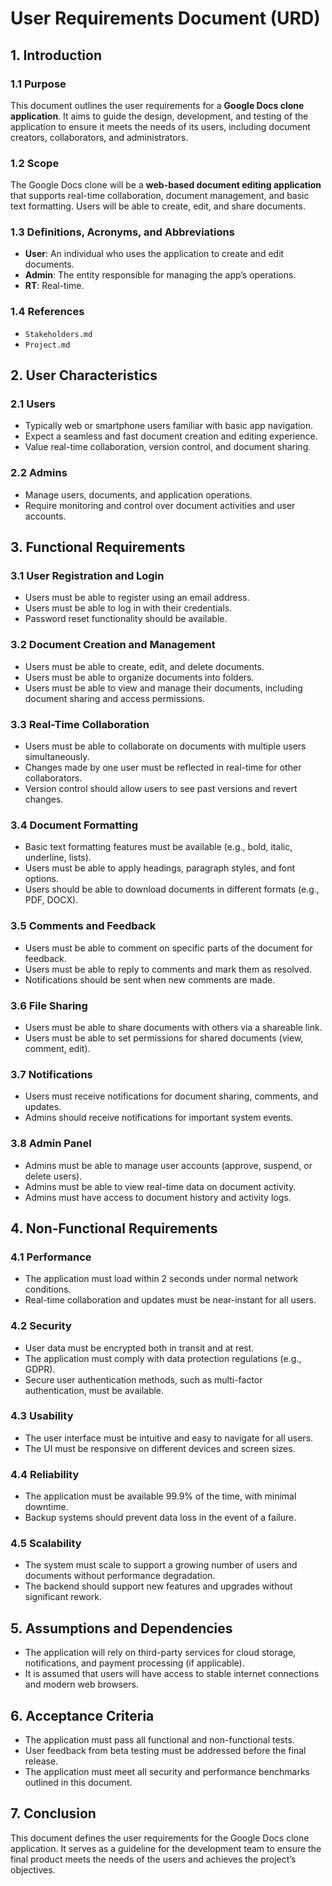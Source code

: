 # User Requirements Document (URD)

## 1. Introduction

### 1.1 Purpose
This document outlines the user requirements for a **Google Docs clone application**. It aims to guide the design, development, and testing of the application to ensure it meets the needs of its users, including document creators, collaborators, and administrators.

### 1.2 Scope
The Google Docs clone will be a **web-based document editing application** that supports real-time collaboration, document management, and basic text formatting. Users will be able to create, edit, and share documents.

### 1.3 Definitions, Acronyms, and Abbreviations
- **User**: An individual who uses the application to create and edit documents.
- **Admin**: The entity responsible for managing the app’s operations.
- **RT**: Real-time.

### 1.4 References
- `Stakeholders.md`
- `Project.md`

## 2. User Characteristics

### 2.1 Users
- Typically web or smartphone users familiar with basic app navigation.
- Expect a seamless and fast document creation and editing experience.
- Value real-time collaboration, version control, and document sharing.

### 2.2 Admins
- Manage users, documents, and application operations.
- Require monitoring and control over document activities and user accounts.

## 3. Functional Requirements

### 3.1 User Registration and Login
- Users must be able to register using an email address.
- Users must be able to log in with their credentials.
- Password reset functionality should be available.

### 3.2 Document Creation and Management
- Users must be able to create, edit, and delete documents.
- Users must be able to organize documents into folders.
- Users must be able to view and manage their documents, including document sharing and access permissions.

### 3.3 Real-Time Collaboration
- Users must be able to collaborate on documents with multiple users simultaneously.
- Changes made by one user must be reflected in real-time for other collaborators.
- Version control should allow users to see past versions and revert changes.

### 3.4 Document Formatting
- Basic text formatting features must be available (e.g., bold, italic, underline, lists).
- Users must be able to apply headings, paragraph styles, and font options.
- Users should be able to download documents in different formats (e.g., PDF, DOCX).

### 3.5 Comments and Feedback
- Users must be able to comment on specific parts of the document for feedback.
- Users must be able to reply to comments and mark them as resolved.
- Notifications should be sent when new comments are made.

### 3.6 File Sharing
- Users must be able to share documents with others via a shareable link.
- Users must be able to set permissions for shared documents (view, comment, edit).

### 3.7 Notifications
- Users must receive notifications for document sharing, comments, and updates.
- Admins should receive notifications for important system events.

### 3.8 Admin Panel
- Admins must be able to manage user accounts (approve, suspend, or delete users).
- Admins must be able to view real-time data on document activity.
- Admins must have access to document history and activity logs.

## 4. Non-Functional Requirements

### 4.1 Performance
- The application must load within 2 seconds under normal network conditions.
- Real-time collaboration and updates must be near-instant for all users.

### 4.2 Security
- User data must be encrypted both in transit and at rest.
- The application must comply with data protection regulations (e.g., GDPR).
- Secure user authentication methods, such as multi-factor authentication, must be available.

### 4.3 Usability
- The user interface must be intuitive and easy to navigate for all users.
- The UI must be responsive on different devices and screen sizes.

### 4.4 Reliability
- The application must be available 99.9% of the time, with minimal downtime.
- Backup systems should prevent data loss in the event of a failure.

### 4.5 Scalability
- The system must scale to support a growing number of users and documents without performance degradation.
- The backend should support new features and upgrades without significant rework.

## 5. Assumptions and Dependencies
- The application will rely on third-party services for cloud storage, notifications, and payment processing (if applicable).
- It is assumed that users will have access to stable internet connections and modern web browsers.

## 6. Acceptance Criteria
- The application must pass all functional and non-functional tests.
- User feedback from beta testing must be addressed before the final release.
- The application must meet all security and performance benchmarks outlined in this document.

## 7. Conclusion
This document defines the user requirements for the Google Docs clone application. It serves as a guideline for the development team to ensure the final product meets the needs of the users and achieves the project’s objectives.
